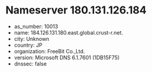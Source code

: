 # Nameserver 180.131.126.184

* as_number: 10013
* name: 184.126.131.180.east.global.crust-r.net.
* city: Unknown
* country: JP
* organization: FreeBit Co.,Ltd.
* version: Microsoft DNS 6.1.7601 (1DB15F75)
* dnssec: false
